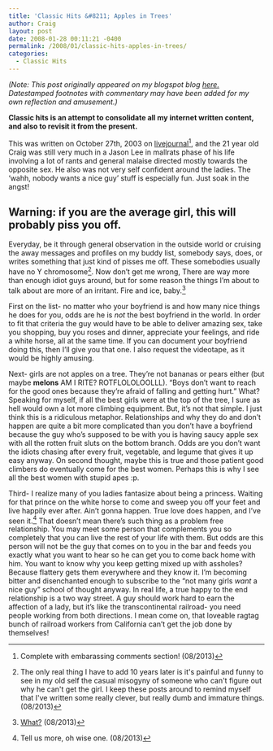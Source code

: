 ```yaml
---
title: 'Classic Hits &#8211; Apples in Trees'
author: Craig
layout: post
date: 2008-01-28 00:11:21 -0400
permalink: /2008/01/classic-hits-apples-in-trees/
categories:
  - Classic Hits
---
```

*(Note: This post originally appeared on my blogspot blog [here.][1] Datestamped footnotes with commentary may have been added for my own reflection and amusement.)*

 [1]: http://craigtsoandso.blogspot.com/2008/01/classic-hits-apples-in-trees.html

**Classic hits is an attempt to consolidate all my internet written content, and also to revisit it from the present.**

This was written on October 27th, 2003 on [livejournal][2][^1], and the 21 year old Craig was still very much in a Jason Lee in mallrats phase of his life involving a lot of rants and general malaise directed mostly towards the opposite sex. He also was not very self confident around the ladies. The ‘wahh, nobody wants a nice guy’ stuff is especially fun. Just soak in the angst!

 [2]: http://csturgis.livejournal.com/762.html
 [^1]: Complete with embarassing comments section! (08/2013)

## Warning: if you are the average girl, this will probably piss you off.

Everyday, be it through general observation in the outside world or cruising the away messages and profiles on my buddy list, somebody says, does, or writes something that just kind of pisses me off. These somebodies usually have no Y chromosome[^2]. Now don’t get me wrong, There are way more than enough idiot guys around, but for some reason the things I’m about to talk about are more of an irritant. Fire and ice, baby.[^3]

 [^2]: The only real thing I have to add 10 years later is it's painful and funny to see in my old self the casual misogyny of someone who can't figure out why he can't get the girl. I keep these posts around to remind myself that I've written some really clever, but really dumb and immature things. (08/2013)
 [^3]: [What?](http://youtu.be/qxqm6htwcwk) (08/2013)

First on the list- no matter who your boyfriend is and how many nice things he does for you, odds are he is *not* the best boyfriend in the world. In order to fit that criteria the guy would have to be able to deliver amazing sex, take you shopping, buy you roses and dinner, appreciate your feelings, and ride a white horse, all at the same time. If you can document your boyfriend doing this, then I’ll give you that one. I also request the videotape, as it would be highly amusing.

Next- girls are not apples on a tree. They’re not bananas or pears either (but maybe **melons** AM I RITE? ROTFLOLOLOOLLL). “Boys don’t want to reach for the good ones because they’re afraid of falling and getting hurt.” What? Speaking for myself, if all the best girls were at the top of the tree, I sure as hell would own a lot more climbing equipment. But, it’s not that simple. I just think this is a ridiculous metaphor. Relationships and why they do and don’t happen are quite a bit more complicated than you don’t have a boyfriend because the guy who’s supposed to be with you is having saucy apple sex with all the rotten fruit sluts on the bottom branch. Odds are you don’t want the idiots chasing after every fruit, vegetable, and legume that gives it up easy anyway. On second thought, maybe this is true and those patient good climbers do eventually come for the best women. Perhaps this is why I see all the best women with stupid apes :p.

Third- I realize many of you ladies fantasize about being a princess. Waiting for that prince on the white horse to come and sweep you off your feet and live happily ever after. Ain’t gonna happen. True love does happen, and I’ve seen it.[^4] That doesn’t mean there’s such thing as a problem free relationship. You may meet some person that complements you so completely that you can live the rest of your life with them. But odds are this person will not be the guy that comes on to you in the bar and feeds you exactly what you want to hear so he can get you to come back home with him. You want to know why you keep getting mixed up with assholes? Because flattery gets them everywhere and they know it. I’m becoming bitter and disenchanted enough to subscribe to the “not many girls *want* a nice guy” school of thought anyway. In real life, a true happy to the end relationship is a two way street. A guy should work hard to earn the affection of a lady, but it’s like the transcontinental railroad- you need people working from both directions. I mean come on, that loveable ragtag bunch of railroad workers from California can’t get the job done by themselves!

 [^4]: Tell us more, oh wise one. (08/2013)
